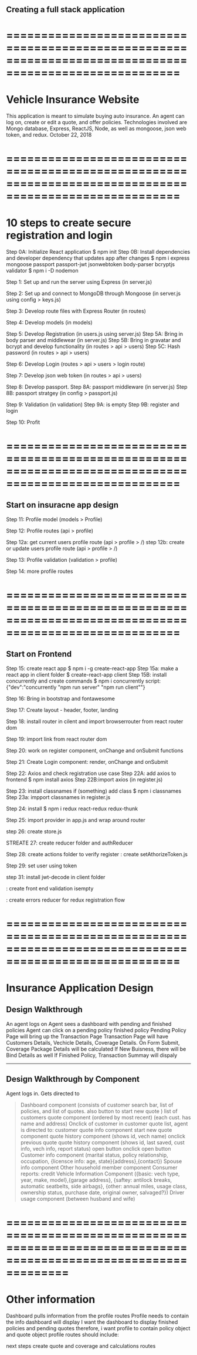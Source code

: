 ## Creating a full stack application

# =======================================================================================================

# Vehicle Insurance Website

This application is meant to simulate buying auto insurance. An agent can log on, create or edit a quote, and offer policies.
Technologies involved are Mongo database, Express, ReactJS, Node, as well as mongoose, json web token, and redux.
October 22, 2018

# =======================================================================================================

# 10 steps to create secure registration and login

Step 0A: Initialize React application
$ npm init
Step 0B: Install dependencies and developer dependency that updates app after changes
$ npm i express mongoose passport passport-jwt jsonwebtoken body-parser bcryptjs validator
$ npm i -D nodemon

Step 1: Set up and run the server using Express (in server.js)

Step 2: Set up and connect to MongoDB through Mongoose (in server.js using config > keys.js)

Step 3: Develop route files with Express Router (in routes)

Step 4: Develop models (in models)

Step 5: Develop Registration (in users.js using server.js)
Step 5A: Bring in body parser and middlewear (in server.js)
Step 5B: Bring in gravatar and bcrypt and develop functionality (in routes > api > users)
Step 5C: Hash password (in routes > api > users)

Step 6: Develop Login (routes > api > users > login route)

Step 7: Develop json web token (in routes > api > users)

Step 8: Develop passport.
Step 8A: passport middleware (in server.js)
Step 8B: passport stratgey (in config > passport.js)

Step 9: Validation (in validation)
Step 9A: is empty
Step 9B: register and login

Step 10: Profit

# =======================================================================================================

## Start on insuracne app design

Step 11: Profile model (models > Profile)

Step 12: Profile routes (api > profile)

Step 12a: get current users profile route (api > profile > /)
step 12b: create or update users profile route (api > profile > /)

Step 13: Profile validation (validation > profile)

Step 14: more profile routes

# =======================================================================================================

## Start on Frontend

Step 15: create react app
$ npm i -g create-react-app
Step 15a: make a react app in client folder
$ create-react-app client
Step 15B: install concurrently and create commands
$ npm i concurrently
script: {"dev":"concurrently \"npm run server\" \"npm run client\""}

Step 16: Bring in bootstrap and fontawesome

Step 17: Create layout - header, footer, landing

Step 18: install router in cilent and import browserrouter from react router dom

Step 19: import link from react router dom

Step 20: work on register component, onChange and onSubmit functions

Step 21: Create Login component: render, onChange and onSubmit

Step 22: Axios and check registration use case
Step 22A: add axios to frontend
$ npm install axios
Step 22B:import axios (in register.js)

Step 23: install classnames if (something) add class
$ npm i classnames
Step 23a: impport classnames in register.js

Step 24: install
$ npm i redux react-redux redux-thunk

Step 25: import provider in app.js and wrap around router

step 26: create store.js

STREATE 27: create reducer folder and authReducer

Step 28: create actions folder to verify register
: create setAthorizeToken.js

Step 29: set user using token

step 31: install jwt-decode in client folder

: create front end validation isempty

: create errors reducer for redux registration flow

# =======================================================================================================

# Insurance Application Design

## Design Walkthrough

An agent logs on
Agent sees a dashboard with pending and finished policies
Agent can click on a pending policy finished policy
Pending Policy Page will bring up the Transaction Page
Transaction Page will have Customers Details, Vechicle Details, Coverage Details.
On Form Submit, Coverage Package Details will be calculated
If New Buisness, there will be Bind Details as well
If Finished Policy, Transaction Summay will dispaly

---

## Design Walkthrough by Component

Agent logs in. Gets directed to

> Dashboard component (consists of customer search bar, list of policies, and list of quotes. also button to start new quote )
> list of customers quote component (ordered by most recent) (each cust. has name and address)
> Onclick of customer in customer quote list, agent is directed to:
> customer quote info component
> start new quote component
> quote history component (shows id, vech name)
> onclick previous quote
> quote history component (shows id, last saved, cust info, vech info, report status)
> open button
> onclick open button
> Customer info component (marital status, policy relationship, occupation, {licensce info: age, state}{address},{contact})
> Spouse info component
> Other household member component
> Consumer reports: credit
> Vehicle Information Component ({basic: vech type, year, make, model},{garage address}, {saftey: antilock breaks, automatic seatbelts, side airbags}, {other: annual miles, usage class, ownership status, purchase date, original owner, salvaged?})
> Driver usage component (between husband and wife)

# =================================================================================================================

# Other information

Dashboard pulls information from the profile routes
Profile needs to contain the info dashboard will display
I want the dashboard to display finished policies and pending quotes
therefore, i want profile to contain policy object and quote object
profile routes should include:

next steps
create quote and coverage and calculations routes
